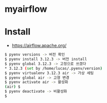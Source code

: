 # myairflow

# Install 
-  https://airflow.apache.org/


```bash
$ pyenv versions -> 버전 확인
$ pyenv install 3.12.3 -> 버전 install
$ pyenv global 3.12.3 -> 고정으로 쓰겠다
* 3.12.3 (set by /home/lucas/.pyenv/version)
$ pyenv virtualenv 3.12.3 air -> 가상 세팅
$ pyenv global air -> 고졍 변경
$ pyenv activate air -> 활성화
(air) $ 
$ pyenv deactivate -> 비활성화
$
```


